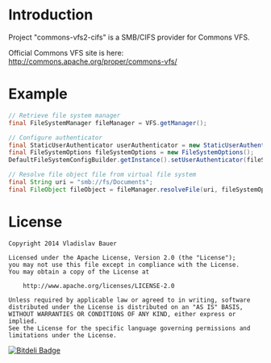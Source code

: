 
Introduction
============

Project "commons-vfs2-cifs" is a SMB/CIFS provider for Commons VFS.

Official Commons VFS site is here: http://commons.apache.org/proper/commons-vfs/


Example
=======

```java
// Retrieve file system manager
final FileSystemManager fileManager = VFS.getManager();

// Configure authenticator
final StaticUserAuthenticator userAuthenticator = new StaticUserAuthenticator(domain, login, password);
final FileSystemOptions fileSystemOptions = new FileSystemOptions();
DefaultFileSystemConfigBuilder.getInstance().setUserAuthenticator(fileSystemOptions, userAuthenticator);

// Resolve file object file from virtual file system
final String uri = "smb://fs/Documents";
final FileObject fileObject = fileManager.resolveFile(uri, fileSystemOptions);
```


License
=======

```
Copyright 2014 Vladislav Bauer

Licensed under the Apache License, Version 2.0 (the "License");
you may not use this file except in compliance with the License.
You may obtain a copy of the License at

    http://www.apache.org/licenses/LICENSE-2.0

Unless required by applicable law or agreed to in writing, software
distributed under the License is distributed on an "AS IS" BASIS,
WITHOUT WARRANTIES OR CONDITIONS OF ANY KIND, either express or implied.
See the License for the specific language governing permissions and
limitations under the License.
```

[![Bitdeli Badge](https://d2weczhvl823v0.cloudfront.net/vbauer/commons-vfs2-cifs/trend.png)](https://bitdeli.com/free "Bitdeli Badge")
